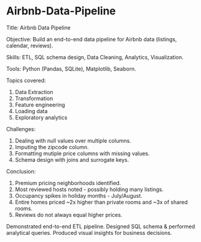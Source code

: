 # Airbnb-Data-Pipeline

Title: Airbnb Data Pipeline 

Objective: Build an end-to-end data pipeline for Airbnb data (listings, calendar, reviews).

Skills: ETL, SQL schema design, Data Cleaning, Analytics, Visualization.

Tools: Python (Pandas, SQLite), Matplotlib, Seaborn.

Topics covered:
1. Data Extraction
2. Transformation
3. Feature engineering
4. Loading data
5. Exploratory analytics

Challenges:
1. Dealing with null values over multiple columns.
2. Imputing the zipcode column.
3. Formatting mutiple price columns with missing values.
4. Schema design with joins and surrogate keys.


Conclusion:
1. Premium pricing neighborhoods identified.
2. Most reviewed hosts noted - possibly holding many listings.
3. Occupancy spikes in holiday months - July/August.
4. Entire homes priced ~2x higher than private rooms and ~3x of shared rooms.
5. Reviews do not always equal higher prices.

Demonstrated end-to-end ETL pipeline. Designed SQL schema & performed analytical queries. Produced visual insights for business decisions.



